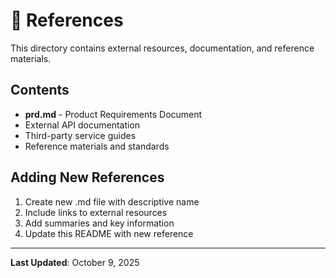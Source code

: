 # 📖 References

This directory contains external resources, documentation, and reference materials.

## Contents

- **prd.md** - Product Requirements Document
- External API documentation
- Third-party service guides
- Reference materials and standards

## Adding New References

1. Create new .md file with descriptive name
2. Include links to external resources
3. Add summaries and key information
4. Update this README with new reference

---

**Last Updated**: October 9, 2025
